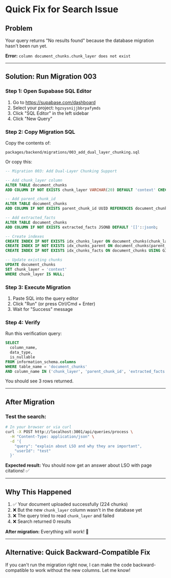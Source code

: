 # Quick Fix for Search Issue

## Problem
Your query returns "No results found" because the database migration hasn't been run yet.

**Error:** `column document_chunks.chunk_layer does not exist`

---

## Solution: Run Migration 003

### Step 1: Open Supabase SQL Editor

1. Go to https://supabase.com/dashboard
2. Select your project: `hgzsysnijjbbrpafymds`
3. Click "SQL Editor" in the left sidebar
4. Click "New Query"

### Step 2: Copy Migration SQL

Copy the contents of:
```
packages/backend/migrations/003_add_dual_layer_chunking.sql
```

Or copy this:

```sql
-- Migration 003: Add Dual-Layer Chunking Support

-- Add chunk_layer column
ALTER TABLE document_chunks 
ADD COLUMN IF NOT EXISTS chunk_layer VARCHAR(20) DEFAULT 'context' CHECK (chunk_layer IN ('context', 'detail'));

-- Add parent_chunk_id
ALTER TABLE document_chunks 
ADD COLUMN IF NOT EXISTS parent_chunk_id UUID REFERENCES document_chunks(chunk_id) ON DELETE CASCADE;

-- Add extracted_facts
ALTER TABLE document_chunks 
ADD COLUMN IF NOT EXISTS extracted_facts JSONB DEFAULT '[]'::jsonb;

-- Create indexes
CREATE INDEX IF NOT EXISTS idx_chunks_layer ON document_chunks(chunk_layer);
CREATE INDEX IF NOT EXISTS idx_chunks_parent ON document_chunks(parent_chunk_id);
CREATE INDEX IF NOT EXISTS idx_chunks_facts ON document_chunks USING GIN (extracted_facts);

-- Update existing chunks
UPDATE document_chunks 
SET chunk_layer = 'context' 
WHERE chunk_layer IS NULL;
```

### Step 3: Execute Migration

1. Paste SQL into the query editor
2. Click "Run" (or press Ctrl/Cmd + Enter)
3. Wait for "Success" message

### Step 4: Verify

Run this verification query:

```sql
SELECT 
  column_name, 
  data_type, 
  is_nullable 
FROM information_schema.columns 
WHERE table_name = 'document_chunks' 
AND column_name IN ('chunk_layer', 'parent_chunk_id', 'extracted_facts');
```

You should see 3 rows returned.

---

## After Migration

### Test the search:

```bash
# In your browser or via curl
curl -X POST http://localhost:3001/api/queries/process \
  -H "Content-Type: application/json" \
  -d '{
    "query": "explain about LSO and why they are important",
    "userId": "test"
  }'
```

**Expected result:** You should now get an answer about LSO with page citations! ✅

---

## Why This Happened

1. ✅ Your document uploaded successfully (224 chunks)
2. ❌ But the new `chunk_layer` column wasn't in the database yet
3. ❌ The query tried to read `chunk_layer` and failed
4. ❌ Search returned 0 results

**After migration:** Everything will work! 🚀

---

## Alternative: Quick Backward-Compatible Fix

If you can't run the migration right now, I can make the code backward-compatible to work without the new columns. Let me know!

